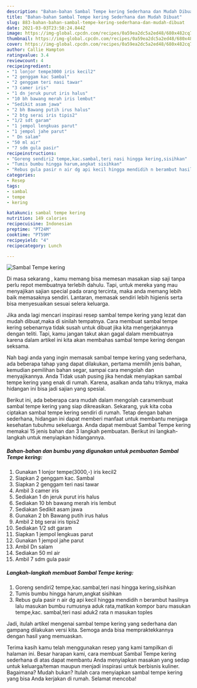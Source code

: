 ```yaml
---
description: "Bahan-bahan Sambal Tempe kering Sederhana dan Mudah Dibuat"
title: "Bahan-bahan Sambal Tempe kering Sederhana dan Mudah Dibuat"
slug: 883-bahan-bahan-sambal-tempe-kering-sederhana-dan-mudah-dibuat
date: 2021-03-03T23:58:24.844Z
image: https://img-global.cpcdn.com/recipes/0a59ea2dc5a2ed48/680x482cq70/sambal-tempe-kering-foto-resep-utama.jpg
thumbnail: https://img-global.cpcdn.com/recipes/0a59ea2dc5a2ed48/680x482cq70/sambal-tempe-kering-foto-resep-utama.jpg
cover: https://img-global.cpcdn.com/recipes/0a59ea2dc5a2ed48/680x482cq70/sambal-tempe-kering-foto-resep-utama.jpg
author: Callie Hampton
ratingvalue: 3.4
reviewcount: 4
recipeingredient:
- "1 lonjor tempe3000 iris kecil2"
- "2 genggam kac Sambal"
- "2 genggam teri nasi tawar"
- "3 camer iris"
- "1 dn jeruk purut iris halus"
- "10 bh bawang merah iris lembut"
- "Sedikit asam jawa"
- "2 bh Bawang putih irus halus"
- "2 btg serai iris tipis2"
- "1/2 sdt garam"
- "1 jempol lengkuas parut"
- "1 jempol jahe parut"
- " Dn salam"
- "50 ml air"
- "7 sdm gula pasir"
recipeinstructions:
- "Goreng sendiri2 tempe,kac.sambal,teri nasi hingga kering,sisihkan"
- "Tumis bumbu hingga harum,angkat sisihkan"
- "Rebus gula pasir n air dg api kecil hingga mendidih n berambut hasilnya lalu masukan bumbu rumusnya aduk rata,matikan kompor baru masukan tempe,kac. sambal,teri nasi aduk2 rata n masukan toples"
categories:
- Resep
tags:
- sambal
- tempe
- kering

katakunci: sambal tempe kering 
nutrition: 149 calories
recipecuisine: Indonesian
preptime: "PT24M"
cooktime: "PT59M"
recipeyield: "4"
recipecategory: Lunch

---
```



![Sambal Tempe kering](https://img-global.cpcdn.com/recipes/0a59ea2dc5a2ed48/680x482cq70/sambal-tempe-kering-foto-resep-utama.jpg)

Di masa  sekarang , kamu memang bisa memesan masakan siap saji tanpa perlu repot membuatnya terlebih dahulu. Tapi, untuk mereka yang mau menyajikan sajian special pada orang tercinta, maka anda memang lebih baik memasaknya sendiri. Lantaran, memasak sendiri lebih higienis serta bisa menyesuaikan sesuai selera keluarga.

Jika anda lagi mencari inspirasi resep sambal tempe kering yang lezat dan mudah dibuat,maka di sinilah tempatnya. Cara membuat sambal tempe kering  sebenarnya tidak susah untuk dibuat jika kita mengerjakannya dengan teliti. Tapi, kamu jangan takut akan gagal dalam membuatnya 
karena dalam artikel ini kita akan membahas sambal tempe kering dengan seksama.  



Nah bagi anda yang ingin memasak sambal tempe kering yang sederhana, ada beberapa tahap yang dapat dilakukan, pertama memilih jenis bahan, kemudian pemilihan bahan segar, sampai cara mengolah dan menyajikannya. Anda Tidak usah pusing jika hendak menyiapkan sambal tempe kering yang enak di rumah. Karena, asalkan anda  tahu triknya, maka hidangan ini bisa jadi sajian yang spesial.

Berikut ini, ada beberapa cara mudah dalam mengolah caramembuat sambal tempe kering yang siap dikreasikan. Sekarang, yuk kita coba ciptakan sambal tempe kering sendiri di rumah. Tetap dengan bahan sederhana, hidangan ini dapat memberi manfaat untuk membantu menjaga kesehatan tubuhmu sekeluarga. Anda dapat membuat Sambal Tempe kering memakai 15 jenis bahan dan 3 langkah pembuatan. Berikut ini langkah-langkah untuk menyiapkan hidangannya.

<!--inarticleads1-->

##### Bahan-bahan dan bumbu yang digunakan untuk pembuatan Sambal Tempe kering:

1. Gunakan 1 lonjor tempe(3000,-) iris kecil2
1. Siapkan 2 genggam kac. Sambal
1. Siapkan 2 genggam teri nasi tawar
1. Ambil 3 camer iris
1. Sediakan 1 dn jeruk purut iris halus
1. Sediakan 10 bh bawang merah iris lembut
1. Sediakan Sedikit asam jawa
1. Gunakan 2 bh Bawang putih irus halus
1. Ambil 2 btg serai iris tipis2
1. Sediakan 1/2 sdt garam
1. Siapkan 1 jempol lengkuas parut
1. Gunakan 1 jempol jahe parut
1. Ambil  Dn salam
1. Sediakan 50 ml air
1. Ambil 7 sdm gula pasir




<!--inarticleads2-->

##### Langkah-langkah membuat Sambal Tempe kering:

1. Goreng sendiri2 tempe,kac.sambal,teri nasi hingga kering,sisihkan
1. Tumis bumbu hingga harum,angkat sisihkan
1. Rebus gula pasir n air dg api kecil hingga mendidih n berambut hasilnya lalu masukan bumbu rumusnya aduk rata,matikan kompor baru masukan tempe,kac. sambal,teri nasi aduk2 rata n masukan toples




Jadi, itulah artikel mengenai  sambal tempe kering  yang sederhana dan gampang dilakukan versi kita. Semoga anda bisa mempraktekkannya dengan hasil yang memuaskan. 

Terima kasih kamu telah menggunakan resep yang kami tampilkan di halaman ini. Besar harapan kami, cara membuat  Sambal Tempe kering sederhana di atas dapat membantu Anda menyiapkan masakan yang sedap untuk keluarga/teman maupun menjadi inspirasi untuk berbisnis kuliner. Bagaimana? Mudah bukan? Itulah cara menyiapkan sambal tempe kering yang bisa Anda kerjakan di rumah. Selamat mencoba!

